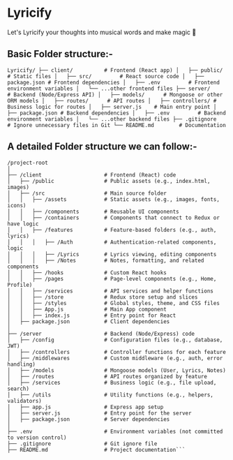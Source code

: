# Lyricify
Let's Lyricify your thoughts into musical words and make magic 🤩

## Basic Folder structure:-
`
Lyricify/
├── client/          # Frontend (React app)
│   ├── public/      # Static files
│   ├── src/         # React source code
│   ├── package.json # Frontend dependencies
│   ├── .env         # Frontend environment variables
│   └── ...other frontend files
├── server/          # Backend (Node/Express API)
│   ├── models/      # Mongoose or other ORM models
│   ├── routes/      # API routes
│   ├── controllers/ # Business logic for routes
│   ├── server.js    # Main entry point
│   ├── package.json # Backend dependencies
│   ├── .env         # Backend environment variables
│   └── ...other backend files
├── .gitignore       # Ignore unnecessary files in Git
└── README.md        # Documentation
`


## A detailed Folder structure we can follow:-
```
/project-root
│
├── /client                    # Frontend (React) code
│   ├── /public                # Public assets (e.g., index.html, images)
│   ├── /src                   # Main source folder
│   │   ├── /assets            # Static assets (e.g., images, fonts, icons)
│   │   ├── /components        # Reusable UI components
│   │   ├── /containers        # Components that connect to Redux or have logic
│   │   ├── /features          # Feature-based folders (e.g., auth, lyrics)
│   │   │   ├── /Auth          # Authentication-related components, logic
│   │   │   ├── /Lyrics        # Lyrics viewing, editing components
│   │   │   ├── /Notes         # Notes, formatting, and related components
│   │   ├── /hooks             # Custom React hooks
│   │   ├── /pages             # Page-level components (e.g., Home, Profile)
│   │   ├── /services          # API services and helper functions
│   │   ├── /store             # Redux store setup and slices
│   │   ├── /styles            # Global styles, theme, and CSS files
│   │   ├── App.js             # Main App component
│   │   ├── index.js           # Entry point for React
│   ├── package.json           # Client dependencies
│
├── /server                    # Backend (Node/Express) code
│   ├── /config                # Configuration files (e.g., database, JWT)
│   ├── /controllers           # Controller functions for each feature
│   ├── /middlewares           # Custom middleware (e.g., auth, error handling)
│   ├── /models                # Mongoose models (User, Lyrics, Notes)
│   ├── /routes                # API routes organized by feature
│   ├── /services              # Business logic (e.g., file upload, search)
│   ├── /utils                 # Utility functions (e.g., helpers, validators)
│   ├── app.js                 # Express app setup
│   ├── server.js              # Entry point for the server
│   ├── package.json           # Server dependencies
│
├── .env                       # Environment variables (not committed to version control)
├── .gitignore                 # Git ignore file
├── README.md                  # Project documentation```
